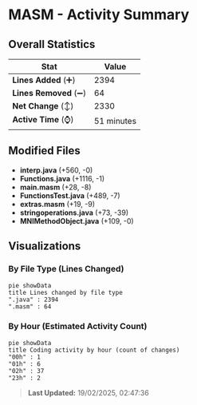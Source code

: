 # MASM - Activity Summary 

## Overall Statistics

| Stat                   | Value                                                             |
| ---------------------- | ----------------------------------------------------------------- |
| **Lines Added** (➕)   | 2394                                          |
| **Lines Removed** (➖) | 64                                        |
| **Net Change** (↕)    | 2330                |
| **Active Time** (⌚)   | 51 minutes |


## Modified Files
- **interp.java** (+560, -0)
- **Functions.java** (+1116, -1)
- **main.masm** (+28, -8)
- **FunctionsTest.java** (+489, -7)
- **extras.masm** (+19, -9)
- **stringoperations.java** (+73, -39)
- **MNIMethodObject.java** (+109, -0)

## Visualizations

### By File Type (Lines Changed)

```mermaid
pie showData
title Lines changed by file type
".java" : 2394
".masm" : 64
```

### By Hour (Estimated Activity Count)

```mermaid
pie showData
title Coding activity by hour (count of changes)
"00h" : 1
"01h" : 6
"02h" : 37
"23h" : 2
```


> **Last Updated:** 19/02/2025, 02:47:36